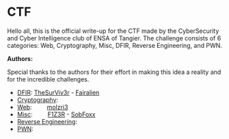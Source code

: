 # CTF

Hello all, this is the official write-up for the CTF made by the CyberSecurity and Cyber Intelligence club of ENSA of Tangier. The challenge consists of 6 categories: Web, Cryptography, Misc, DFIR, Reverse Engineering, and PWN.

**Authors:**

Special thanks to the authors for their effort in making this idea a reality and for the incredible challenges.

- [DFIR](./DFIR):  [TheSurViv3r](https://github.com/Naji077)    -         [Fairalien](https://github.com/alaeddine03)           
- [Cryptography](./CRYPTO):
- [Web](./WEB): &nbsp;&nbsp;&nbsp;&nbsp;&nbsp;&nbsp;&nbsp;&nbsp;[molzri3](https://github.com/molzri3)
- [Misc](./MISC): &nbsp;&nbsp;&nbsp;&nbsp;&nbsp;&nbsp;&nbsp;&nbsp;[F1Z3R](https://github.com/F1Z3R)           -      [SobFoxx](https://github.com/SobFoxx)
- [Reverse Engineering](./REVENG):
- [PWN](./PWN):
